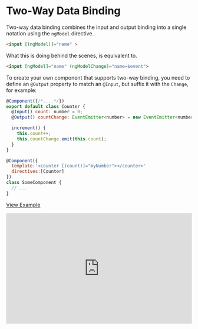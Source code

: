 # Two-Way Data Binding

Two-way data binding combines the input and output binding into a single notation using the `ngModel` directive.

```html
<input [(ngModel)]="name" >
```

What this is doing behind the scenes, is equivalent to.

```html
<input [ngModel]="name" (ngModelChange)="name=$event">
```

To create your own component that supports two-way binding, you need to define an `@Output` property to match an `@Input`, but suffix it with the `Change`, for example:

```js
@Component({/*....*/})
export default class Counter {
  @Input() count: number = 0;
  @Output() countChange: EventEmitter<number> = new EventEmitter<number>();

  increment() {
    this.count++;
    this.countChange.emit(this.count);
  }
}

@Component({
  template:'<counter [(count)]="myNumber"></counter>'
  directives:[Counter]
})
class SomeComponent {
  // ...
}
```

[View Example](http://plnkr.co/edit/KX7HdGEdg1mRbttmjWOV?p=preview)

<iframe style="width: 100%; height: 300px" src="http://embed.plnkr.co/KX7HdGEdg1mRbttmjWOV/" frameborder="0" allowfullscren="allowfullscren"></iframe>

